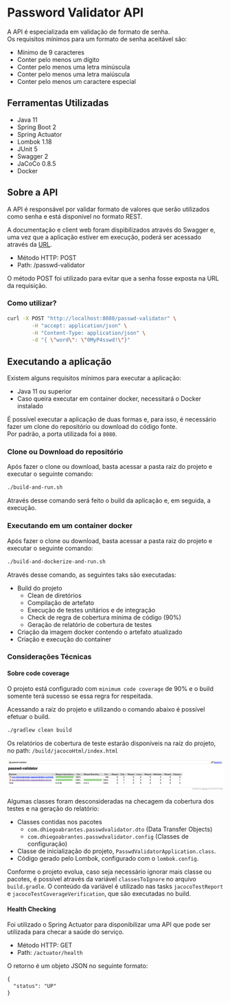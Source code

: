 # Password Validator API
A API é especializada em validação de formato de senha.<br>
Os requisitos mínimos para um formato de senha aceitável são:
* Mínimo de 9 caracteres
* Conter pelo menos um dígito
* Conter pelo menos uma letra minúscula
* Conter pelo menos uma letra maiúscula
* Conter pelo menos um caractere especial

## Ferramentas Utilizadas
* Java 11
* Spring Boot 2
* Spring Actuator
* Lombok 1.18
* JUnit 5
* Swagger 2
* JaCoCo 0.8.5
* Docker

## Sobre a API
A API é responsável por validar formato de valores que serão utilizados como senha e está disponível no formato REST.

A documentação e client web foram dispibilizados através do Swagger e, uma vez que a aplicação estiver em execução,
poderá ser acessado através da [URL](http://localhost:8080/swagger-ui.html).


* Método HTTP: POST
* Path: /passwd-validator

O método POST foi utilizado para evitar que a senha fosse exposta na URL da requisição.

### Como utilizar?

```bash
curl -X POST "http://localhost:8080/passwd-validator" \
        -H "accept: application/json" \
        -H "Content-Type: application/json" \
        -d "{ \"word\": \"0MyP4sswd!\"}"
```

## Executando a aplicação
Existem alguns requisitos mínimos para executar a aplicação:
* Java 11 ou superior
* Caso queira executar em container docker, necessitará o Docker instalado

É possível executar a aplicação de duas formas e, para isso, é necessário fazer um clone do repositório ou download do código fonte. <br>
Por padrão, a porta utilizada foi a `8080`.

### Clone ou Download do repositório

Após fazer o clone ou download, basta acessar a pasta raiz do projeto e executar o seguinte comando:
```bash
./build-and-run.sh
```

Através desse comando será feito o build da aplicação e, em seguida, a execução.

### Executando em um container docker
Após fazer o clone ou download, basta acessar a pasta raiz do projeto e executar o seguinte comando:
```bash
./build-and-dockerize-and-run.sh
```

Através desse comando, as seguintes taks são executadas:
* Build do projeto
    * Clean de diretórios
    * Compilação de artefato
    * Execução de testes unitários e de integração
    * Check de regra de cobertura mínima de código (90%)
    * Geração de relatório de cobertura de testes
* Criação da imagem docker contendo o artefato atualizado
* Criação e execução do container

### Considerações Técnicas

#### Sobre code coverage
O projeto está configurado com `minimum code coverage` de 90% e o build somente terá sucesso se essa regra for respeitada.

Acessando a raíz do projeto e utilizando o comando abaixo é possível efetuar o build.

```bash
./gradlew clean build
```

Os relatórios de cobertura de teste estarão disponíveis na raíz do projeto, no path: `/build/jacocoHtml/index.html`

![jacoco](docs/jacoco-report-exemple.png)

Algumas classes foram desconsideradas na checagem da cobertura dos testes e na geração do relatório:
* Classes contidas nos pacotes
    * `com.dhiegoabrantes.passwdvalidator.dto` (Data Transfer Objects)
    * `com.dhiegoabrantes.passwdvalidator.config` (Classes de configuração)
* Classe de inicialização do projeto, `PasswdValidatorApplication.class`.
* Código gerado pelo Lombok, configurado com o `lombok.config`.

Conforme o projeto evolua, caso seja necessário ignorar mais classe ou pacotes, é possível através da variável `classesToIgnore` no arquivo `build.gradle`. O conteúdo da variável é utilizado nas tasks `jacocoTestReport` e `jacocoTestCoverageVerification`, que são executadas no build.

#### Health Checking
Foi utilizado o Spring Actuator para disponibilizar uma API que pode ser utilizada para checar a saúde do serviço.

* Método HTTP: GET
* Path: `/actuator/health`

O retorno é um objeto JSON no seguinte formato:

```json5
{
  "status": "UP"
}
```